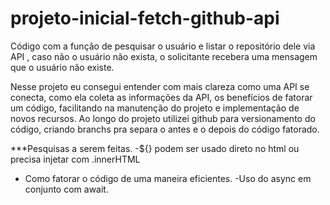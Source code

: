 # projeto-inicial-fetch-github-api
Código com a função de pesquisar o usuário e listar o repositório dele via API , caso não o usuário não exista, o solicitante recebera uma mensagem que o usuário não existe.

Nesse projeto eu consegui entender com mais clareza como uma API se conecta, como ela coleta as informações da API, os benefícios de fatorar um código, facilitando na manutenção do projeto e implementação de novos recursos.
Ao longo do projeto utilizei github para versionamento do código, criando branchs pra separa o antes e o depois do código fatorado.

***Pesquisas a serem feitas.
-${} podem ser usado direto no html ou precisa injetar com .innerHTML
- Como fatorar o código de uma maneira eficientes.
-Uso do async em conjunto com await.



